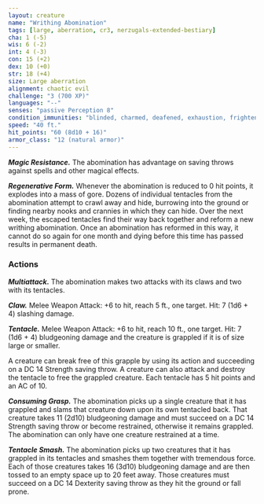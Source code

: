 ```yaml
---
layout: creature
name: "Writhing Abomination"
tags: [large, aberration, cr3, nerzugals-extended-bestiary]
cha: 1 (-5)
wis: 6 (-2)
int: 4 (-3)
con: 15 (+2)
dex: 10 (+0)
str: 18 (+4)
size: Large aberration
alignment: chaotic evil
challenge: "3 (700 XP)"
languages: "--"
senses: "passive Perception 8"
condition_immunities: "blinded, charmed, deafened, exhaustion, frightened, paralyzed, petrified, poisoned, stunned"
speed: "40 ft."
hit_points: "60 (8d10 + 16)"
armor_class: "12 (natural armor)"
---
```


***Magic Resistance.*** The abomination has advantage on
saving throws against spells and other magical effects.

***Regenerative Form.*** Whenever the abomination is
reduced to 0 hit points, it explodes into a mass of
gore. Dozens of individual tentacles from the
abomination attempt to crawl away and hide,
burrowing into the ground or finding nearby nooks and
crannies in which they can hide. Over the next week,
the escaped tentacles find their way back together and
reform a new writhing abomination. Once an
abomination has reformed in this way, it cannot do so
again for one month and dying before this time has
passed results in permanent death.

### Actions

***Multiattack.*** The abomination makes two attacks with
its claws and two with its tentacles.

***Claw.*** Melee Weapon Attack: +6 to hit, reach 5 ft., one
target. Hit: 7 (1d6 + 4) slashing damage.

***Tentacle.*** Melee Weapon Attack: +6 to hit, reach 10 ft.,
one target. Hit: 7 (1d6 + 4) bludgeoning damage and
the creature is grappled if it is of size large or smaller.

A creature can break free of this grapple by using its
action and succeeding on a DC 14 Strength saving
throw. A creature can also attack and destroy the
tentacle to free the grappled creature. Each tentacle
has 5 hit points and an AC of 10.

***Consuming Grasp.*** The abomination picks up a single
creature that it has grappled and slams that creature
down upon its own tentacled back. That creature takes
11 (2d10) bludgeoning damage and must succeed on
a DC 14 Strength saving throw or become restrained,
otherwise it remains grappled. The abomination can
only have one creature restrained at a time.

***Tentacle Smash.*** The abomination picks up two
creatures that it has grappled in its tentacles and
smashes them together with tremendous force. Each
of those creatures takes 16 (3d10) bludgeoning
damage and are then tossed to an empty space up to
20 feet away. Those creatures must succeed on a DC
14 Dexterity saving throw as they hit the ground or fall
prone.
